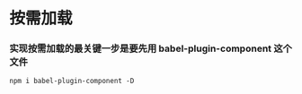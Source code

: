 # 按需加载

### 实现按需加载的最关键一步是要先用 babel-plugin-component 这个文件

```
npm i babel-plugin-component -D

```

